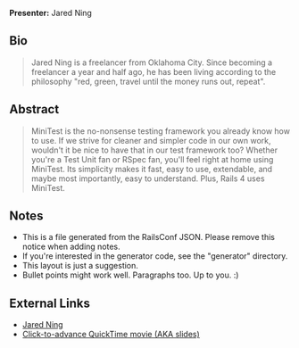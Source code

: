 **Presenter:** Jared Ning

## Bio

> Jared Ning is a freelancer from Oklahoma City. Since becoming a freelancer a year and half ago, he has been living according to the philosophy "red, green, travel until the money runs out, repeat".

## Abstract

> MiniTest is the no-nonsense testing framework you already know how to use. If we strive for cleaner and simpler code in our own work, wouldn't it be nice to have that in our test framework too? Whether you're a Test Unit fan or RSpec fan, you'll feel right at home using MiniTest. Its simplicity makes it fast, easy to use, extendable, and maybe most importantly, easy to understand. Plus, Rails 4 uses MiniTest.

## Notes

* This is a file generated from the RailsConf JSON.  Please remove this notice when adding notes.
* If you're interested in the generator code, see the "generator" directory.
* This layout is just a suggestion.
* Bullet points might work well.  Paragraphs too.  Up to you.  :)

## External Links

* [Jared Ning](http://redningja.com/)
* [Click-to-advance QuickTime movie (AKA slides)](http://code-ningja.posterous.com/railsconf-2012-minitest-slides)
